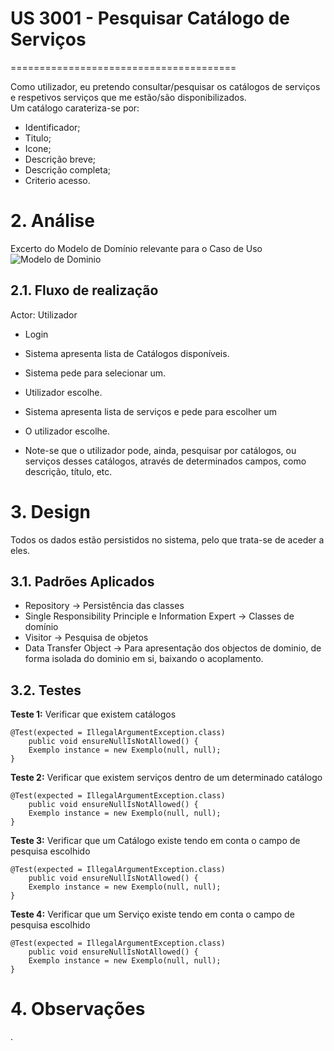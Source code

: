 # US 3001 - Pesquisar Catálogo de Serviços

=======================================

Como utilizador, eu pretendo consultar/pesquisar os catálogos de serviços e respetivos serviços que me estão/são disponibilizados.<br>
Um catálogo carateriza-se por:

* Identificador;
* Titulo;
* Icone;
* Descrição breve;
* Descrição completa;
* Criterio acesso.

# 2. Análise

Excerto do Modelo de Domínio relevante para o Caso de Uso <br>
![Modelo de Dominio](./CatalogoMD.svg)

## 2.1. Fluxo de realização

Actor: Utilizador

* Login  
* Sistema apresenta lista de Catálogos disponíveis.
* Sistema pede para selecionar um.
* Utilizador escolhe.
* Sistema apresenta lista de serviços e pede para escolher um
* O utilizador escolhe.

* Note-se que o utilizador pode, ainda, pesquisar por catálogos, ou serviços desses catálogos, através de determinados campos, como descrição, título, etc.

# 3. Design

Todos os dados estão persistidos no sistema, pelo que trata-se de aceder a eles.

## 3.1. Padrões Aplicados

* Repository -> Persistência das classes
* Single Responsibility Principle e Information Expert -> Classes de domínio
* Visitor -> Pesquisa de objetos
* Data Transfer Object -> Para apresentação dos objectos de dominio, de forma isolada do dominio em si, baixando o acoplamento.

## 3.2. Testes

**Teste 1:** Verificar que existem catálogos

    @Test(expected = IllegalArgumentException.class)
    	public void ensureNullIsNotAllowed() {
    	Exemplo instance = new Exemplo(null, null);
    }

**Teste 2:** Verificar que existem serviços dentro de um determinado catálogo

    @Test(expected = IllegalArgumentException.class)
    	public void ensureNullIsNotAllowed() {
    	Exemplo instance = new Exemplo(null, null);
    }


**Teste 3:** Verificar que um Catálogo existe tendo em conta o campo de pesquisa escolhido

    @Test(expected = IllegalArgumentException.class)
    	public void ensureNullIsNotAllowed() {
    	Exemplo instance = new Exemplo(null, null);
    }

**Teste 4:** Verificar que um Serviço existe tendo em conta o campo de pesquisa escolhido

    @Test(expected = IllegalArgumentException.class)
    	public void ensureNullIsNotAllowed() {
    	Exemplo instance = new Exemplo(null, null);
    }

# 4. Observações

.
